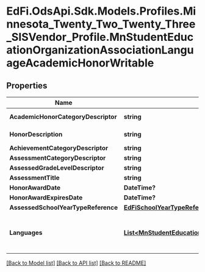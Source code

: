 # EdFi.OdsApi.Sdk.Models.Profiles.Minnesota_Twenty_Two_Twenty_Three_SISVendor_Profile.MnStudentEducationOrganizationAssociationLanguageAcademicHonorWritable
## Properties

Name | Type | Description | Notes
------------ | ------------- | ------------- | -------------
**AcademicHonorCategoryDescriptor** | **string** | A designation of the type of academic distinctions earned by or awarded to the student. | 
**HonorDescription** | **string** | A description of the type of academic distinctions earned by or awarded to the individual. | 
**AchievementCategoryDescriptor** | **string** | The category of achievement attributed to the learner. | 
**AssessmentCategoryDescriptor** | **string** | The skills assessment used to test for award. | 
**AssessedGradeLevelDescriptor** | **string** | The grade level of the student when tested for award. | 
**AssessmentTitle** | **string** | The title/name of the skills assessment administered. | [optional] 
**HonorAwardDate** | **DateTime?** | The date the honor was awarded or earned. | [optional] 
**HonorAwardExpiresDate** | **DateTime?** | Date on which the award expires. | [optional] 
**AssessedSchoolYearTypeReference** | [**EdFiSchoolYearTypeReference**](EdFiSchoolYearTypeReference.md) |  | 
**Languages** | [**List&lt;MnStudentEducationOrganizationAssociationLanguageAcademicHonorLanguageWritable&gt;**](MnStudentEducationOrganizationAssociationLanguageAcademicHonorLanguageWritable.md) | An unordered collection of studentEducationOrganizationAssociationLanguageAcademicHonorLanguages. The language (non-English) in which the student earned this honor. For bilingual seals or world languages proficiency certificate, one language; for multilingual seals, multiple languages. | 

[[Back to Model list]](../README.md#documentation-for-models) [[Back to API list]](../README.md#documentation-for-api-endpoints) [[Back to README]](../README.md)

